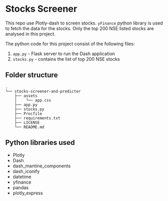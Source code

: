# Stocks Screener

This repo use Plotly-dash to screen stocks. `yFinance` python library is used to fetch the data for the stocks. Only the top 200 NSE listed stocks are analysed in this project.

The python code for this project consist of the following files:

1. `app.py` - Flask server to run the Dash application
2. `stocks.py` - contains the list of top 200 NSE stocks


## Folder structure
```
.
└── stocks-screener-and-predictor
    ├── assets
    │    └── app.css
    ├── app.py
    ├── stocks.py
    ├── Procfile
    ├── requirements.txt
    ├── LICENSE
    └── README.md
 ```

## Python libraries used

- Plotly
- Dash
- dash_mantine_components
- dash_iconify
- datetime
- yfinance
- pandas
- plotly_express
